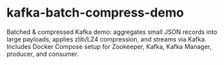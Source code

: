# kafka-batch-compress-demo
Batched &amp; compressed Kafka demo: aggregates small JSON records into large payloads, applies zlib/LZ4 compression, and streams via Kafka. Includes Docker Compose setup for Zookeeper, Kafka, Kafka Manager, producer, and consumer.
